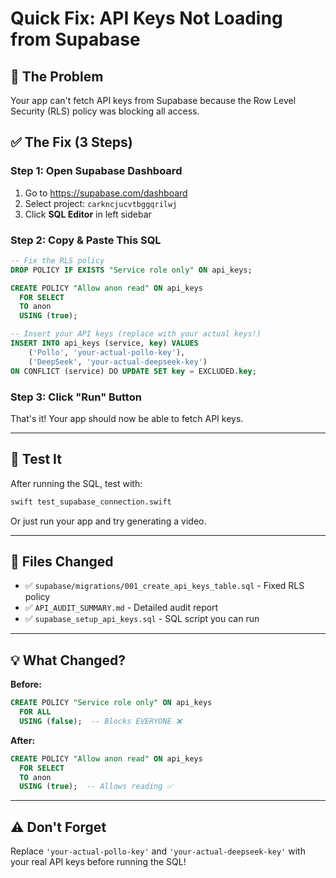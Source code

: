 # Quick Fix: API Keys Not Loading from Supabase

## 🎯 The Problem

Your app can't fetch API keys from Supabase because the Row Level Security (RLS) policy was blocking all access.

## ✅ The Fix (3 Steps)

### Step 1: Open Supabase Dashboard
1. Go to https://supabase.com/dashboard
2. Select project: `carkncjucvtbggqrilwj`
3. Click **SQL Editor** in left sidebar

### Step 2: Copy & Paste This SQL

```sql
-- Fix the RLS policy
DROP POLICY IF EXISTS "Service role only" ON api_keys;

CREATE POLICY "Allow anon read" ON api_keys
  FOR SELECT 
  TO anon
  USING (true);

-- Insert your API keys (replace with your actual keys!)
INSERT INTO api_keys (service, key) VALUES 
    ('Pollo', 'your-actual-pollo-key'),
    ('DeepSeek', 'your-actual-deepseek-key')
ON CONFLICT (service) DO UPDATE SET key = EXCLUDED.key;
```

### Step 3: Click "Run" Button

That's it! Your app should now be able to fetch API keys.

---

## 🧪 Test It

After running the SQL, test with:

```bash
swift test_supabase_connection.swift
```

Or just run your app and try generating a video.

---

## 📁 Files Changed

- ✅ `supabase/migrations/001_create_api_keys_table.sql` - Fixed RLS policy
- ✅ `API_AUDIT_SUMMARY.md` - Detailed audit report
- ✅ `supabase_setup_api_keys.sql` - SQL script you can run

---

## 💡 What Changed?

**Before:**
```sql
CREATE POLICY "Service role only" ON api_keys
  FOR ALL
  USING (false);  -- Blocks EVERYONE ❌
```

**After:**
```sql
CREATE POLICY "Allow anon read" ON api_keys
  FOR SELECT 
  TO anon
  USING (true);  -- Allows reading ✅
```

---

## ⚠️ Don't Forget

Replace `'your-actual-pollo-key'` and `'your-actual-deepseek-key'` with your real API keys before running the SQL!


